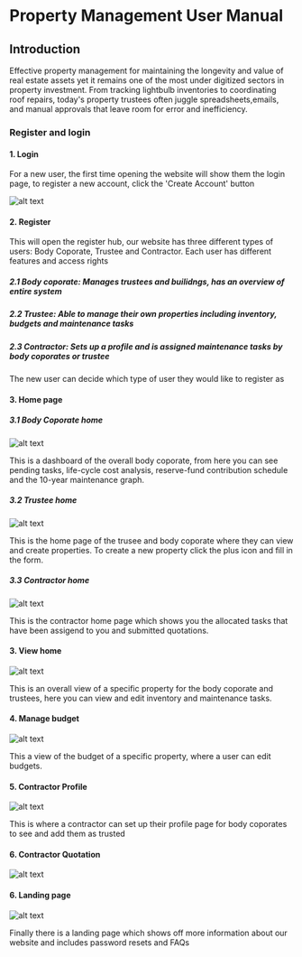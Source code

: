# Property Management User Manual 

## Introduction

Effective property management for maintaining the longevity and value of real estate assets yet it remains one of the most under digitized sectors in property investment. From tracking lightbulb inventories to coordinating roof repairs, today's property trustees often juggle spreadsheets,emails, and manual approvals that leave room for error and inefficiency.


### Register and login

#### 1. Login
For a new user, the first time opening the website will show them the login page, to register a new account, click the 'Create Account' button

![alt text](../wireframes/Demo%201/Login.png)

#### 2. Register

This will open the register hub, our website has three different types of users: Body Coporate, Trustee and Contractor. Each user has different features and access rights

##### 2.1 Body coporate: Manages trustees and builidngs, has an overview of entire system
##### 2.2 Trustee: Able to manage their own properties including inventory, budgets and maintenance tasks
##### 2.3 Contractor: Sets up a profile and is assigned maintenance tasks by body coporates or trustee

The new user can decide which type of user they would like to register as

#### 3. Home page

##### 3.1 Body Coporate home

![alt text](../wireframes/Demo%202/BodyCoporatePage.png)

This is a dashboard of the overall body coporate, from here you can see pending tasks, life-cycle cost analysis, reserve-fund contribution schedule and the 10-year maintenance graph.

##### 3.2 Trustee home

![alt text](../wireframes/Demo%201/HomePage.png)

This is the home page of the trusee and body coporate where they can view and create properties. To create a new property click the plus icon and fill in the form.


##### 3.3 Contractor home

![alt text](../wireframes/Demo%202/bodyCoporateHome.png)

This is the contractor home page which shows you the allocated tasks that have been assigend to you and submitted quotations.

#### 3. View home

![alt text](../wireframes/Demo%201/ViewHouse.png)

This is an overall view of a specific property for the body coporate and trustees, here you can view and edit inventory and maintenance tasks.

#### 4. Manage budget

![alt text](../wireframes/Demo%202/ManageBudgets.png)

This a view of the budget of a specific property, where a user can edit budgets. 

#### 5. Contractor Profile

![alt text](../wireframes/Demo%202/ContractorProfile_step1.png)

This is where a contractor can set up their profile page for body coporates to see and add them as trusted

#### 6. Contractor Quotation

![alt text](../wireframes/Demo%202/QuoteCreation.png)

#### 6. Landing page

![alt text](../wireframes/Demo%202/LandingPage.png)

Finally there is a landing page which shows off more information about our website and includes password resets and FAQs